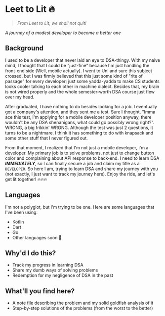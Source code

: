 # Leet to Lit 🔥

> *From Leet to Lit, we shall not quit!*

*A journey of a modest developer to become a better one*

## Background

I used to be a developer that never laid an eye to DSA-thingy. With my naive mind, I thought that I could be "just-fine"
because I'm just handling the front-end side (Well, mobile actually). I went to Uni and sure this subject crossed, but I
was firmly believed that this just some kind of "rite of passage" for every developer; just some yadda-yadda to make CS
students looks cooler talking to each other in machine dialect. Besides that, my brain is not wired properly and the
whole semester-worth DSA course just flew over my head.

After graduated, I have nothing to do besides looking for a job. I eventually got a company's attention, and they sent
me a test. Sure I thought, "Imma ace this test, I'm applying for a mobile developer position anyway, there wouldn't be
any DSA shenanigans, what could go possibly wrong right?". WRONG, a big frikkin' WRONG. Although the test was just 2
questions, it turns to be a nightmare. I think it has something to do with knapsack and some other stuff that I never
figured out.

From that moment, I realized that I'm not just a mobile developer, I'm a developer. My primary job is to solve problems,
not just to change button color and complaining about API response to back-end. I need to learn DSA ***IMMEDIATELY***,
so I can finally secure a job and claim my title as a `DEVELOPER`. So here I am, trying to learn DSA and share my
journey with you (not exactly, I just want to track my
journey here). Enjoy the ride, and let's get lit together! 🔥🔥🔥

## Languages

I'm not a polyglot, but I'm trying to be one. Here are some languages that I've been using:

- Kotlin
- Dart
- Go
- Other languages soon 🚧

## Why'd I do this?

- Track my progress in learning DSA
- Share my dumb ways of solving problems
- Redemption for my negligence of DSA in the past

## What'll you find here?

- A note file describing the problem and my solid goldfish analysis of it
- Step-by-step solutions of the problems (from the worst to the better)
